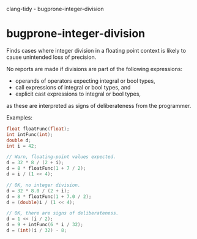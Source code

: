 clang-tidy - bugprone-integer-division

</div>

# bugprone-integer-division

Finds cases where integer division in a floating point context is likely
to cause unintended loss of precision.

No reports are made if divisions are part of the following expressions:

- operands of operators expecting integral or bool types,
- call expressions of integral or bool types, and
- explicit cast expressions to integral or bool types,

as these are interpreted as signs of deliberateness from the programmer.

Examples:

``` c++
float floatFunc(float);
int intFunc(int);
double d;
int i = 42;

// Warn, floating-point values expected.
d = 32 * 8 / (2 + i);
d = 8 * floatFunc(1 + 7 / 2);
d = i / (1 << 4);

// OK, no integer division.
d = 32 * 8.0 / (2 + i);
d = 8 * floatFunc(1 + 7.0 / 2);
d = (double)i / (1 << 4);

// OK, there are signs of deliberateness.
d = 1 << (i / 2);
d = 9 + intFunc(6 * i / 32);
d = (int)(i / 32) - 8;
```
